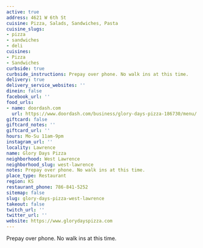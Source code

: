 ```yaml
---
active: true
address: 4621 W 6th St
cuisine: Pizza, Salads, Sandwiches, Pasta
cuisine_slugs:
- pizza
- sandwiches
- deli
cuisines:
- Pizza
- Sandwiches
curbside: true
curbside_instructions: Prepay over phone. No walk ins at this time.
delivery: true
delivery_service_websites: ''
dinein: false
facebook_url: ''
food_urls:
- name: doordash.com
  url: https://www.doordash.com/business/glory-days-pizza-186730/menu/
giftcard: false
giftcard_notes: ''
giftcard_url: ''
hours: Mo-Su 11am-9pm
instagram_url: ''
locality: Lawrence
name: Glory Days Pizza
neighborhood: West Lawrence
neighborhood_slug: west-lawrence
notes: Prepay over phone. No walk ins at this time.
place_type: Restaurant
region: KS
restaurant_phone: 786-841-5252
sitemap: false
slug: glory-days-pizza-west-lawrence
takeout: false
twitch_url: ''
twitter_url: ''
website: https://www.glorydayspizza.com
---
```


Prepay over phone. No walk ins at this time.